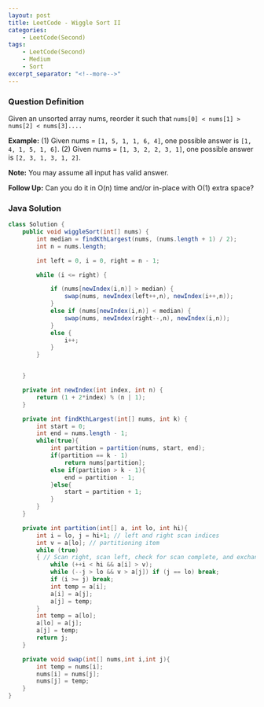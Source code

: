 ```yaml
---
layout: post
title: LeetCode - Wiggle Sort II
categories:
    - LeetCode(Second)
tags:
    - LeetCode(Second)
    - Medium
    - Sort
excerpt_separator: "<!--more-->"
---
```


### Question Definition
Given an unsorted array nums, reorder it such that `nums[0] < nums[1] > nums[2] < nums[3]....`
<!--more-->

**Example:**
(1) Given nums = `[1, 5, 1, 1, 6, 4]`, one possible answer is `[1, 4, 1, 5, 1, 6]`.
(2) Given nums = `[1, 3, 2, 2, 3, 1]`, one possible answer is `[2, 3, 1, 3, 1, 2]`.

**Note:**
You may assume all input has valid answer.

**Follow Up:**
Can you do it in O(n) time and/or in-place with O(1) extra space?


### Java Solution
```java
class Solution {
    public void wiggleSort(int[] nums) {
        int median = findKthLargest(nums, (nums.length + 1) / 2);
        int n = nums.length;

        int left = 0, i = 0, right = n - 1;

        while (i <= right) {

            if (nums[newIndex(i,n)] > median) {
                swap(nums, newIndex(left++,n), newIndex(i++,n));
            }
            else if (nums[newIndex(i,n)] < median) {
                swap(nums, newIndex(right--,n), newIndex(i,n));
            }
            else {
                i++;
            }
        }


    }

    private int newIndex(int index, int n) {
        return (1 + 2*index) % (n | 1);
    }

    private int findKthLargest(int[] nums, int k) {
        int start = 0;
        int end = nums.length - 1;
        while(true){
            int partition = partition(nums, start, end);
            if(partition == k - 1)
                return nums[partition];
            else if(partition > k - 1){
                end = partition - 1;
            }else{
                start = partition + 1;
            }
        }
    }

    private int partition(int[] a, int lo, int hi){
        int i = lo, j = hi+1; // left and right scan indices
        int v = a[lo]; // partitioning item
        while (true)
        { // Scan right, scan left, check for scan complete, and exchange.
            while (++i < hi && a[i] > v);
            while (--j > lo && v > a[j]) if (j == lo) break;
            if (i >= j) break;
            int temp = a[i];
            a[i] = a[j];
            a[j] = temp;
        }
        int temp = a[lo];
        a[lo] = a[j];
        a[j] = temp;
        return j;
    }

    private void swap(int[] nums,int i,int j){
        int temp = nums[i];
        nums[i] = nums[j];
        nums[j] = temp;
    }
}
```